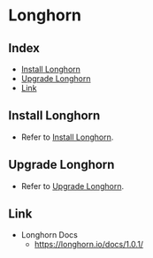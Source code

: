 # Longhorn
## Index
- [Install Longhorn](#install-longhorn)
- [Upgrade Longhorn](#upgrade-longhorn)
- [Link](#link)

## Install Longhorn
- Refer to [Install Longhorn](InstallLonghorn.md).

## Upgrade Longhorn
- Refer to [Upgrade Longhorn](UpgradeLonghorn.md).

## Link
- Longhorn Docs
  - https://longhorn.io/docs/1.0.1/